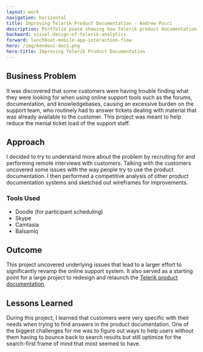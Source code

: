 ```yaml
---
layout: work
navigation: horizontal
title: Improving Telerik Product Documentation - Andrew Pucci
description: Portfolio piece showing how Telerik product documentation was improved with interviews.
backward: visual-design-of-telerik-analytics
forward: lunchboat-mobile-app-interaction-flow
hero: /img/kendoui-docs.png
hero-title: Improving Telerik Product Documentation
---
```


## Business Problem
It was discovered that some customers were having trouble finding what they were looking for when using online support tools such as the forums, documentation, and knowledgebases, causing an excessive burden on the support team, who routinely had to answer tickets dealing with material that was already available to the customer. This project was meant to help reduce the menial ticket load of the support staff.

## Approach
I decided to try to understand more about the problem by recruiting for and performing remote interviews with customers. Talking with the customers uncovered some issues with the way people try to use the product documentation. I then performed a competitive analysis of other product documentation systems and sketched out wireframes for improvements.

### Tools Used
* Doodle (for participant scheduling)
* Skype
* Camtasia
* Balsamiq

## Outcome
This project uncovered underlying issues that lead to a larger effort to significantly revamp the online support system. It also served as a starting point for a large project to redesign and relaunch the [Telerik product documentation](http://docs.telerik.com).

## Lessons Learned
During this project, I learned that customers were very specific with their needs when trying to find answers in the product documentation. One of the biggest challenges for me was to figure out ways to help users without them having to bounce back to search results but still optimize for the search-first frame of mind that most seemed to have.